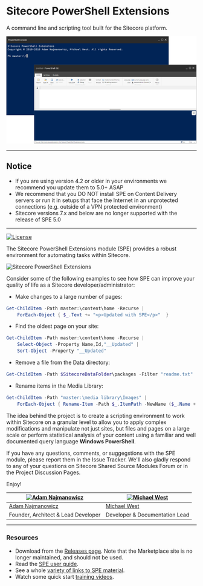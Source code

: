 # Sitecore PowerShell Extensions

A command line and scripting tool built for the Sitecore platform.

![Sitecore PowerShell Extensions](docs/readme-console-ise.png)

---

## Notice

> 
* If you are using version 4.2 or older in your environments we recommend you update them to 5.0+ ASAP
* We recommend that you DO NOT install SPE on Content Delivery servers
or run it in setups that face the Internet in an unprotected connections 
(e.g. outside of a VPN protected environment)
* Sitecore versions 7.x and below are no longer supported with the release of SPE 5.0
---

[![License](https://img.shields.io/badge/license-MIT%20License-brightgreen.svg)](https://opensource.org/licenses/MIT)

The Sitecore PowerShell Extensions module (SPE) provides a robust environment for automating tasks within Sitecore.

![Sitecore PowerShell Extensions](docs/readme-ise.gif)

Consider some of the following examples to see how SPE can improve your quality of life as a Sitecore developer/administrator:

- Make changes to a large number of pages:
```powershell
Get-ChildItem -Path master:\content\home -Recurse | 
    ForEach-Object { $_.Text += "<p>Updated with SPE</p>"  }
```

- Find the oldest page on your site:
```powershell
Get-ChildItem -Path master:\content\home -Recurse | 
    Select-Object -Property Name,Id,"__Updated" | 
    Sort-Object -Property "__Updated"
```

- Remove a file from the Data directory:
```powershell
Get-ChildItem -Path $SitecoreDataFolder\packages -Filter "readme.txt" | Remove-Item
```

- Rename items in the Media Library:
```powershell
Get-ChildItem -Path "master:\media library\Images" | 
    ForEach-Object { Rename-Item -Path $_.ItemPath -NewName ($_.Name + "-old") }
```

The idea behind the project is to create a scripting environment to work within Sitecore on a granular level to allow you to apply complex modifications and manipulate not just sites, but files and pages on a large scale or perform statistical analysis of your content using a familiar and well documented query language **Windows PowerShell**.

If you have any questions, comments, or suggegstions with the SPE module, please report them in the Issue Tracker. We'll also gladly respond to any of your questions on Sitecore Shared Source Modules Forum or in the Project Discussion Pages.

Enjoy!

| [![Adam Najmanowicz](https://avatars2.githubusercontent.com/u/1209953?v=3&s=125)](https://github.com/AdamNaj) | [![Michael West](https://gravatar.com/avatar/a2914bafbdf4e967701eb4732bde01c5?s=125)](https://github.com/michaellwest) |
| ---|--- |
| [Adam Najmanowicz](https://blog.najmanowicz.com) | [Michael West](https://michaellwest.blogspot.com) |
| Founder, Architect & Lead Developer | Developer & Documentation Lead |

---

### Resources

* Download from the [Releases page](https://github.com/SitecorePowerShell/Console/releases). Note that the Marketplace site is no longer maintained, and should not be used.
* Read the [SPE user guide](https://doc.sitecorepowershell.com/).
* See a whole [variety of links to SPE material](http://blog.najmanowicz.com/sitecore-powershell-console/).
* Watch some quick start [training videos](http://www.youtube.com/playlist?list=PLph7ZchYd_nCypVZSNkudGwPFRqf1na0b).

